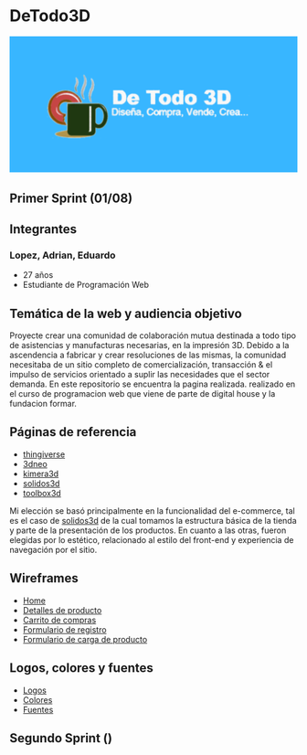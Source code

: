 # DeTodo3D

![logotipo](/design/logos/logo.png)

## Primer Sprint (01/08)

## Integrantes


### Lopez, Adrian, Eduardo
- 27 años
- Estudiante de Programación Web

## Temática de la web y audiencia objetivo
Proyecte crear una comunidad de colaboración mutua destinada a todo tipo de asistencias y manufacturas necesarias, en la impresión 3D. 
Debido a la ascendencia a fabricar y crear resoluciones de las mismas, la comunidad  necesitaba de un sitio completo de comercialización,
transacción & el impulso de servicios orientado a suplir las necesidades que el sector demanda.
En este repositorio se encuentra la pagina realizada.
realizado en el curso de programacion web que viene de parte de digital house y la fundacion formar.

## Páginas de referencia

- [thingiverse](https://www.thingiverse.com/)
- [3dneo](https://www.3dneo.com.ar/)
- [kimera3d](https://kimera3d.com/)
- [solidos3d](https://www.solidos3d.com.ar/)
- [toolbox3d](https://www.toolbox3d.com.ar/)

Mi elección se basó principalmente en la funcionalidad del e-commerce, tal es el caso de   [solidos3d](https://www.solidos3d.com.ar/) de la cual tomamos la estructura básica de la tienda y parte de la presentación de los productos. 
En cuanto a las otras, fueron elegidas por lo estético, relacionado al estilo del front-end y experiencia de navegación por el sitio.

## Wireframes

- [Home](https://github.com/eduardoadrian1994/grupo_15_DeTodo3D/blob/master/wireframes/home.png)
- [Detalles de producto](https://github.com/eduardoadrian1994/grupo_15_DeTodo3D/blob/master/wireframes/detalle%20del%20%20producto.png)
- [Carrito de compras](https://github.com/eduardoadrian1994/grupo_15_DeTodo3D/blob/master/wireframes/detalle%20del%20carrito.png)
- [Formulario de registro](https://github.com/eduardoadrian1994/grupo_15_DeTodo3D/blob/master/wireframes/registro.png)
- [Formulario de carga de producto](https://github.com/eduardoadrian1994/grupo_15_DeTodo3D/blob/master/wireframes/carga%20de%20%20productos.png)


## Logos, colores y fuentes

- [Logos](https://github.com/eduardoadrian1994/grupo_15_DeTodo3D/blob/master/design/logos/logo.png)
- [Colores](https://github.com/eduardoadrian1994/grupo_15_DeTodo3D/blob/master/design/colors/paleta%20de%20colores.png)
- [Fuentes]() 
## Segundo Sprint ()
